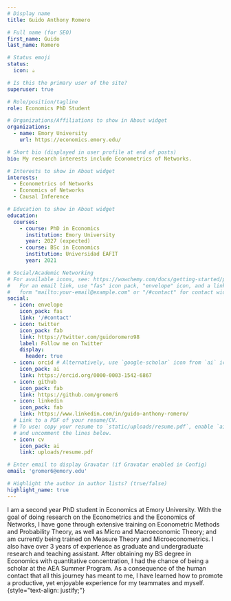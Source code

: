```yaml
---
# Display name
title: Guido Anthony Romero

# Full name (for SEO)
first_name: Guido
last_name: Romero

# Status emoji
status:
  icon: ☕️

# Is this the primary user of the site?
superuser: true

# Role/position/tagline
role: Economics PhD Student

# Organizations/Affiliations to show in About widget
organizations:
  - name: Emory University
    url: https://economics.emory.edu/

# Short bio (displayed in user profile at end of posts)
bio: My research interests include Econometrics of Networks.

# Interests to show in About widget
interests:
  - Econometrics of Networks
  - Economics of Networks
  - Causal Inference

# Education to show in About widget
education:
  courses:
    - course: PhD in Economics
      institution: Emory University
      year: 2027 (expected)
    - course: BSc in Economics
      institution: Universidad EAFIT
      year: 2021

# Social/Academic Networking
# For available icons, see: https://wowchemy.com/docs/getting-started/page-builder/#icons
#   For an email link, use "fas" icon pack, "envelope" icon, and a link in the
#   form "mailto:your-email@example.com" or "/#contact" for contact widget.
social:
  - icon: envelope
    icon_pack: fas
    link: '/#contact'
  - icon: twitter
    icon_pack: fab
    link: https://twitter.com/guidoromero98
    label: Follow me on Twitter
    display:
      header: true
  - icon: orcid # Alternatively, use `google-scholar` icon from `ai` icon pack
    icon_pack: ai
    link: https://orcid.org/0000-0003-1542-6867
  - icon: github
    icon_pack: fab
    link: https://github.com/gromer6
  - icon: linkedin
    icon_pack: fab
    link: https://www.linkedin.com/in/guido-anthony-romero/
  # Link to a PDF of your resume/CV.
  # To use: copy your resume to `static/uploads/resume.pdf`, enable `ai` icons in `params.yaml`,
  # and uncomment the lines below.
  - icon: cv
    icon_pack: ai
    link: uploads/resume.pdf

# Enter email to display Gravatar (if Gravatar enabled in Config)
email: 'gromer6@emory.edu'

# Highlight the author in author lists? (true/false)
highlight_name: true
---
```


I am a second year PhD student in Economics at Emory University. With the goal of doing research on the Econometrics and the Economics of Networks, I have gone through extensive training on Econometric Methods and Probability Theory, as well as Micro and Macroeconomic Theory; and am currently being trained on Measure Theory and Microeconometrics. I also have over 3 years of experience as graduate and undergraduate research and teaching assistant. After obtaining my BS degree in Economics with quantitative concentration, I had the chance of being a scholar at the AEA Summer Program. As a consequence of the human contact that all this journey has meant to me, I have learned how to promote a productive, yet enjoyable experience for my teammates and myself.
{style="text-align: justify;"}
